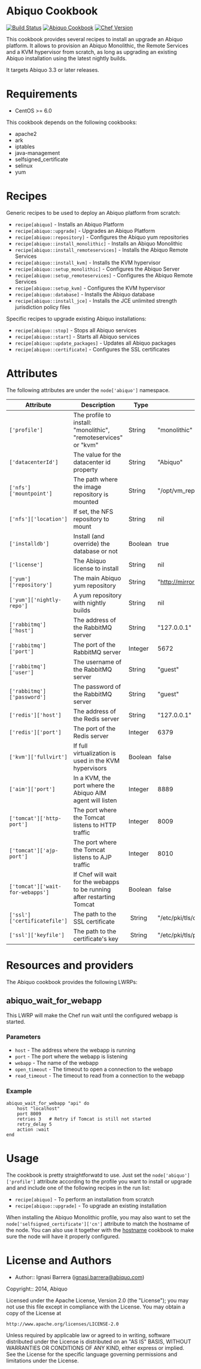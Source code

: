 Abiquo Cookbook
===============

[![Build Status](https://travis-ci.org/abiquo/abiquo-cookbook.svg?branch=master)](https://travis-ci.org/abiquo/abiquo-cookbook)
[![Abiquo Cookbook](http://img.shields.io/badge/cookbook-v0.3.2-blue.svg)](https://supermarket.chef.io/cookbooks/abiquo)
[![Chef Version](http://img.shields.io/badge/chef-v11.14-orange.svg)](https://www.chef.io)

This cookbook provides several recipes to install an upgrade an Abiquo platform.
It allows to provision an Abiquo Monolithic, the Remote Services and a KVM hypervisor
from scratch, as long as upgrading an existing Abiquo installation using the latest
nightly builds.

It targets Abiquo 3.3 or later releases.

# Requirements

* CentOS >= 6.0

This cookbook depends on the following cookbooks:

* apache2
* ark
* iptables
* java-management
* selfsigned\_certificate
* selinux
* yum

# Recipes

Generic recipes to be used to deploy an Abiquo platform from scratch:

* `recipe[abiquo]` - Installs an Abiquo Platform
* `recipe[abiquo::upgrade]` - Upgrades an Abiquo Platform
* `recipe[abiquo::repository]` - Configures the Abiquo yum repositories
* `recipe[abiquo::install_monolithic]` - Installs an Abiquo Monolithic
* `recipe[abiquo::install_remoteservices]` - Installs the Abiquo Remote Services
* `recipe[abiquo::install_kvm]` - Installs the KVM hypervisor
* `recipe[abiquo::setup_monolithic]` - Configures the Abiquo Server
* `recipe[abiquo::setup_remoteservices]` - Configures the Abiquo Remote Services
* `recipe[abiquo::setup_kvm]` - Configures the KVM hypervisor
* `recipe[abiquo::database]` - Installs the Abiquo database
* `recipe[abiquo::install_jce]` - Installs the JCE unlimited strength jurisdiction policy files

Specific recipes to upgrade existing Abiquo installations:

* `recipe[abiquo::stop]` - Stops all Abiquo services
* `recipe[abiquo::start]` - Starts all Abiquo services
* `recipe[abiquo::update_packages]` - Updates all Abiquo packages
* `recipe[abiquo::certificate]` - Configures the SSL certificates

# Attributes

The following attributes are under the `node['abiquo']` namespace.

Attribute | Description | Type | Default
----------|-------------|------|--------
`['profile']` | The profile to install: "monolithic", "remoteservices" or "kvm" | String | "monolithic"
`['datacenterId']` | The value for the datacenter id property | String | "Abiquo"
`['nfs']['mountpoint']` | The path where the image repository is mounted | String | "/opt/vm\_repository"
`['nfs']['location']` | If set, the NFS repository to mount | String | nil
`['installdb']` | Install (and override) the database or not | Boolean | true
`['license']` | The Abiquo license to install | String | nil
`['yum']['repository']` | The main Abiquo yum repository | String | "http://mirror.abiquo.com/abiquo/3.2/os/x86_64"
`['yum']['nightly-repo']` | A yum repository with nightly builds | String | nil
`['rabbitmq']['host']` | The address of the RabbitMQ server | String | "127.0.0.1"
`['rabbitmq']['port']` | The port of the RabbitMQ server | Integer | 5672
`['rabbitmq']['user']` | The username of the RabbitMQ server | String | "guest"
`['rabbitmq']['password']` | The password of the RabbitMQ server | String | "guest"
`['redis']['host']` | The address of the Redis server | String | "127.0.0.1"
`['redis']['port']` | The port of the Redis server | Integer | 6379
`['kvm']['fullvirt']` | If full virtualization is used in the KVM hypervisors | Boolean | false
`['aim']['port']` | In a KVM, the port where the Abiquo AIM agent will listen | Integer | 8889
`['tomcat']['http-port']` | The port where the Tomcat listens to HTTP traffic | Integer | 8009
`['tomcat']['ajp-port']` | The port where the Tomcat listens to AJP traffic | Integer | 8010
`['tomcat']['wait-for-webapps']` | If Chef will wait for the webapps to be running after restarting Tomcat | Boolean | false
`['ssl']['certificatefile']` | The path to the SSL certificate | String | "/etc/pki/tls/certs/ca.cert"
`['ssl']['keyfile']` | The path to the certificate's key | String | "/etc/pki/tls/private/ca.key"

# Resources and providers

The Abiquo cookbook provides the following LWRPs:

## abiquo\_wait\_for\_webapp

This LWRP will make the Chef run wait until the configured webapp is started.

### Parameters

* `host` - The address where the webapp is running
* `port` - The port where the webapp is listening
* `webapp` - The name of the webapp
* `open_timeout` - The timeout to open a connection to the webapp
* `read_timeout` - The timeout to read from a connection to the webapp

### Example

    abiquo_wait_for_webapp "api" do
        host "localhost"
        port 8009
        retries 3   # Retry if Tomcat is still not started
        retry_delay 5
        action :wait
    end

# Usage

The cookbook is pretty straightforwatd to use. Just set the `node['abiquo']['profile']` attribute
according to the profile you want to install or upgrade and and include one of the following recipes
in the run list:

* `recipe[abiquo]` - To perform an installation from scratch
* `recipe[abiquo::upgrade]` - To upgrade an existing installation

When installing the Abiquo Monolithic profile, you may also want to set the `node['selfsigned_certificate']['cn']`
attribute to match the hostname of the node. You can also use it together with the [hostname](http://community.opscode.com/cookbooks/hostname) cookbook to make sure the node will have it properly configured.

# License and Authors

* Author:: Ignasi Barrera (ignasi.barrera@abiquo.com)

Copyright:: 2014, Abiquo

Licensed under the Apache License, Version 2.0 (the "License");
you may not use this file except in compliance with the License.
You may obtain a copy of the License at

    http://www.apache.org/licenses/LICENSE-2.0

Unless required by applicable law or agreed to in writing, software
distributed under the License is distributed on an "AS IS" BASIS,
WITHOUT WARRANTIES OR CONDITIONS OF ANY KIND, either express or implied.
See the License for the specific language governing permissions and
limitations under the License.
